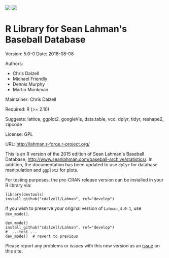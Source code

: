 [![](http://www.r-pkg.org/badges/version/Lahman)](https://cran.r-project.org/package=Lahman) [![](http://cranlogs.r-pkg.org/badges/grand-total/Lahman)](https://cran.r-project.org/package=Lahman)

R Library for Sean Lahman's Baseball Database
========================================================

Version: 5.0-0
Date: 2016-08-08

Authors:

* Chris Dalzell
* Michael Friendly
* Dennis Murphy
* Martin Monkman
    
Maintainer: Chris Dalzell

Required: R (>= 2.10)

Suggests: lattice, ggplot2, googleVis, data.table, vcd, dplyr, tidyr, reshape2, zipcode

License: GPL

URL: http://lahman.r-forge.r-project.org/

This is an R version of the 2015 edition of Sean Lahman's Baseball Database,
http://www.seanlahman.com/baseball-archive/statistics/.  In addition, the documentation
has been updated to use `dplyr` for database manipulation and `ggplot2` for plots.

For testing purposes, the pre-CRAN release version can be installed in your R library via:

    library(devtools)
    install_github("cdalzell/Lahman", ref="develop")

If you wish to preserve your original version of `Lahman_4.0-1`, use `dev_mode()`.

    dev_mode()
    install_github("cdalzell/Lahman", ref="develop")
    #  ...test ...
    dev_mode()  # revert to previous


Please report any problems or issues with this new version as an [issue](https://github.com/cdalzell/Lahman/issues) on this site.


